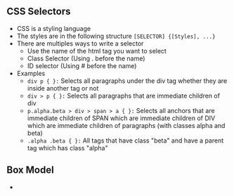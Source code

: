 ## CSS Selectors
- CSS is a styling language
- The styles are in the following structure ``[SELECTOR] {[Styles], ...}``
- There are multiples ways to write a selector
	- Use the name of the html tag you want to select
	- Class Selector (Using . before the name)
	- ID selector (Using # before the name)
- Examples
	- ``div p { }:`` Selects all paragraphs under the div tag whether they are inside another tag or not
	- ``div > p { }:`` Selects all paragraphs that are immediate children of div
	- ``p.alpha.beta > div > span > a { }:`` Selects all anchors that are immediate children of SPAN which are immediate children of DIV which are immediate children of paragraphs (with classes alpha and beta)
	- ``.alpha .beta { }:`` All tags that have class "beta" and have a parent tag which has class "alpha"
## Box Model
- 